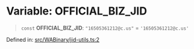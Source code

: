 # Variable: OFFICIAL\_BIZ\_JID

> `const` **OFFICIAL\_BIZ\_JID**: `"16505361212@c.us"` = `'16505361212@c.us'`

Defined in: [src/WABinary/jid-utils.ts:2](https://github.com/Fokusdotid/Baileys/blob/c0c23ce3104b65dfcc64246c9ee8a49ef38993b5/src/WABinary/jid-utils.ts#L2)
